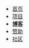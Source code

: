 - <a href="../index.html">首页</a>
- <a href="../page/projects.html">项目</a>
- <a href="../blog" style="text-decoration: underline;font-weight: bold;" >博客</a>
- <a href="../page/donate.html" >赞助</a>
- <a href="../page/community.html">社区</a>
